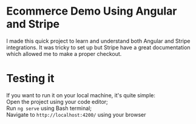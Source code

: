 # Ecommerce Demo Using Angular and Stripe
I made this quick project to learn and understand both Angular and Stripe integrations. It was tricky to set up but Stripe have a great documentation which allowed me to make a proper checkout.
<br/>
# Testing it
If you want to run it on your local machine, it's quite simple:<br/>
Open the project using your code editor;<br/>
Run `ng serve` using Bash terminal;<br/>
Navigate to `http://localhost:4200/` using your browser<br/>
<br/>

